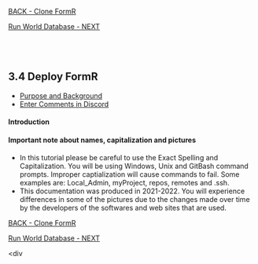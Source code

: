 <!-- ------------------------------------------------------------------------- -->

<div class="page-back">


[BACK - Clone FormR](/FormR/fr0401_Clone-FormR.md)
</div><div class="page-next">

[Run World Database - NEXT](/FormR/fr0401_World-Database.md)
</div><div style="margin-top:35px">&nbsp;</div>

<!-- ------------------------------------------------------------------------- -->


## 3.4 Deploy FormR
- [Purpose and Background](../Setup/purposes/pfr0307_Setup-React-Apps-Ubuntu.md)
- [Enter Comments in Discord](https://discord.com/channels/928752444316483585/932678480863305770)

#### Introduction


#### Important note about names, capitalization and pictures
- In this tutorial please be careful to use the Exact Spelling and Capitalization. You will be using Windows, Unix and GitBash command prompts. Improper captialization will cause commands to fail. Some examples are: Local_Admin, myProject, repos, remotes and .ssh.
- This documentation was produced in 2021-2022. You will experience differences in some of the pictures due to the changes made over time by the developers of the softwares and web sites that are used.


<!-- ------------------------------------------------------------------------- -->

<div class="page-back">

[BACK - Clone FormR](/FormR/fr0401_Clone-FormR.md)
</div><div class="page-next">

[Run World Database - NEXT](/FormR/fr0401_World-Database.md)</div><div </div>

<!-- ------------------------------------------------------------------------- -->